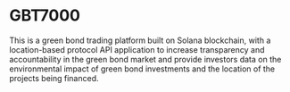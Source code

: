 # GBT7000
This is a green bond trading platform built on Solana blockchain, with a location-based protocol API application to increase transparency and accountability in the green bond market and provide investors data on the environmental impact of green bond investments and the location of the projects being financed.
